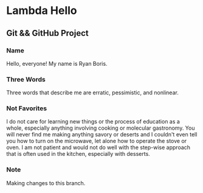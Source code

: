 # Lambda Hello

## Git && GitHub Project

### Name

Hello, everyone! My name is Ryan Boris.

### Three Words

Three words that describe me are erratic, pessimistic, and nonlinear.

### Not Favorites

I do not care for learning new things or the process of education as a whole, especially anything involving cooking or molecular gastronomy.  You will never find me making anything savory or deserts and I couldn't even tell you how to turn on the microwave, let alone how to operate the stove or oven.  I am not patient and would not do well with the step-wise approach that is often used in the kitchen, especially with desserts.

### Note

Making changes to this branch.